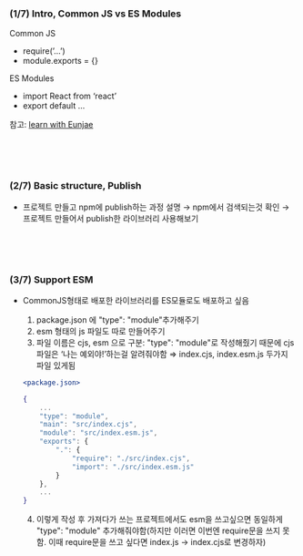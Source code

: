 ### (1/7) Intro, Common JS vs ES Modules

Common JS

- require(’…’)
- module.exports = {}

ES Modules

- import React from ‘react’
- export default …

참고: [learn with Eunjae](https://learnwitheunjae.dev/blog/cjs-esm-bundler)



<br/><br/><br/>



### (2/7) Basic structure, Publish

- 프로젝트 만들고 npm에 publish하는 과정 설명 → npm에서 검색되는것 확인 → 프로젝트 만들어서 publish한 라이브러리 사용해보기


<br/><br/><br/>


### (3/7) Support ESM

- CommonJS형태로 배포한 라이브러리를 ES모듈로도 배포하고 싶음
    1. package.json 에 "type": "module"추가해주기
    2. esm 형태의 js 파일도 따로 만들어주기
    3. 파일 이름은 cjs, esm 으로 구분: "type": "module"로 작성해줬기 때문에 cjs파일은 ‘나는 예외야!’하는걸 알려줘야함
    ⇒ index.cjs, index.esm.js 두가지 파일 있게됨
    
    ```jsx
    <package.json>
    
    {
    	...
    	"type": "module",
    	"main": "src/index.cjs",
    	"module": "src/index.esm.js",
    	"exports": {
    		".": {
    			"require": "./src/index.cjs",
    			"import": "./src/index.esm.js"
    		}
    	},
    	...
    }
    ```
    
    4. 이렇게 작성 후 가져다가 쓰는 프로젝트에서도 esm을 쓰고싶으면 동일하게 "type": "module" 추가해줘야함(하지만 이러면 이번엔 require문을 쓰지 못함. 이때 require문을 쓰고 싶다면 index.js → index.cjs로 변경하자)
 

